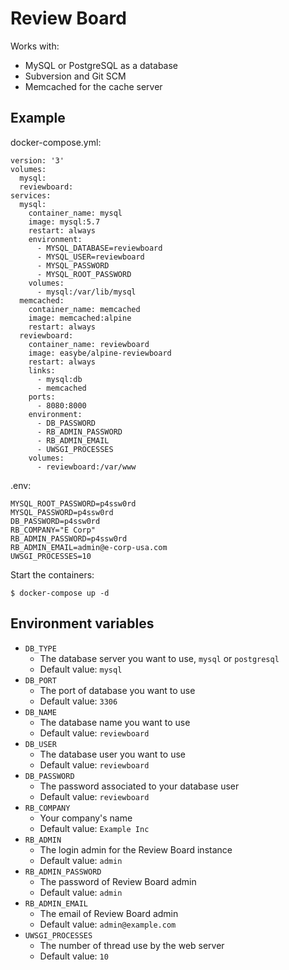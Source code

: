 # Review Board

Works with:

  * MySQL or PostgreSQL as a database
  * Subversion and Git SCM
  * Memcached for the cache server

## Example

docker-compose.yml:
```
version: '3'
volumes:
  mysql:
  reviewboard:
services:
  mysql:
    container_name: mysql
    image: mysql:5.7
    restart: always
    environment:
      - MYSQL_DATABASE=reviewboard
      - MYSQL_USER=reviewboard
      - MYSQL_PASSWORD
      - MYSQL_ROOT_PASSWORD
    volumes:
      - mysql:/var/lib/mysql
  memcached:
    container_name: memcached
    image: memcached:alpine
    restart: always
  reviewboard:
    container_name: reviewboard
    image: easybe/alpine-reviewboard
    restart: always
    links:
      - mysql:db
      - memcached
    ports:
      - 8080:8000
    environment:
      - DB_PASSWORD
      - RB_ADMIN_PASSWORD
      - RB_ADMIN_EMAIL
      - UWSGI_PROCESSES
    volumes:
      - reviewboard:/var/www
```

.env:
```
MYSQL_ROOT_PASSWORD=p4ssw0rd
MYSQL_PASSWORD=p4ssw0rd
DB_PASSWORD=p4ssw0rd
RB_COMPANY="E Corp"
RB_ADMIN_PASSWORD=p4ssw0rd
RB_ADMIN_EMAIL=admin@e-corp-usa.com
UWSGI_PROCESSES=10
```

Start the containers:
```
$ docker-compose up -d
```

## Environment variables

  * `DB_TYPE`
    * The database server you want to use, `mysql` or `postgresql`
    * Default value: `mysql`
  * `DB_PORT`
    * The port of database you want to use
    * Default value: `3306`
  * `DB_NAME`
    * The database name you want to use
    * Default value: `reviewboard`
  * `DB_USER`
    * The database user you want to use
    * Default value: `reviewboard`
  * `DB_PASSWORD`
    * The password associated to your database user
    * Default value: `reviewboard`
  * `RB_COMPANY`
    * Your company's name
    * Default value: `Example Inc`
  * `RB_ADMIN`
    * The login admin for the Review Board instance
    * Default value: `admin`
  * `RB_ADMIN_PASSWORD`
    * The password of Review Board admin
    * Default value: `admin`
  * `RB_ADMIN_EMAIL`
    * The email of Review Board admin
    * Default value: `admin@example.com`
  * `UWSGI_PROCESSES`
    * The number of thread use by the web server
    * Default value: `10`
